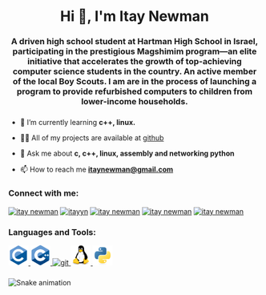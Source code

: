 <h1 align="center">Hi 👋, I'm Itay Newman</h1>
<h3 align="center">A driven high school student at Hartman High School in Israel, participating in the prestigious Magshimim program—an elite initiative that accelerates the growth of top-achieving computer science students in the country. An active member of the local Boy Scouts. I am are in the process of launching a program to provide refurbished computers to children from lower-income households.</h3>

###

- 🌱 I’m currently learning **c++, linux.**

- 👨‍💻 All of my projects are available at [github](github)

- 💬 Ask me about **c, c++, linux, assembly and networking python**

- 📫 How to reach me **itaynewman@gmail.com**

<h3 align="left">Connect with me:</h3>
<p align="left">
<a href="https://dev.to/itay newman" target="blank"><img align="center" src="https://raw.githubusercontent.com/rahuldkjain/github-profile-readme-generator/master/src/images/icons/Social/devto.svg" alt="itay newman" height="30" width="40" /></a>
<a href="https://twitter.com/itayyn" target="blank"><img align="center" src="https://raw.githubusercontent.com/rahuldkjain/github-profile-readme-generator/master/src/images/icons/Social/twitter.svg" alt="itayyn" height="30" width="40" /></a>
<a href="https://linkedin.com/in/itay newman" target="blank"><img align="center" src="https://raw.githubusercontent.com/rahuldkjain/github-profile-readme-generator/master/src/images/icons/Social/linked-in-alt.svg" alt="itay newman" height="30" width="40" /></a>
<a href="https://fb.com/itay newman" target="blank"><img align="center" src="https://raw.githubusercontent.com/rahuldkjain/github-profile-readme-generator/master/src/images/icons/Social/facebook.svg" alt="itay newman" height="30" width="40" /></a>
<a href="https://www.leetcode.com/itay newman" target="blank"><img align="center" src="https://raw.githubusercontent.com/rahuldkjain/github-profile-readme-generator/master/src/images/icons/Social/leet-code.svg" alt="itay newman" height="30" width="40" /></a>
</p>

<h3 align="left">Languages and Tools:</h3>
<p align="left"> <a href="https://www.cprogramming.com/" target="_blank" rel="noreferrer"> <img src="https://raw.githubusercontent.com/devicons/devicon/master/icons/c/c-original.svg" alt="c" width="40" height="40"/> </a> <a href="https://www.w3schools.com/cpp/" target="_blank" rel="noreferrer"> <img src="https://raw.githubusercontent.com/devicons/devicon/master/icons/cplusplus/cplusplus-original.svg" alt="cplusplus" width="40" height="40"/> </a> <a href="https://git-scm.com/" target="_blank" rel="noreferrer"> <img src="https://www.vectorlogo.zone/logos/git-scm/git-scm-icon.svg" alt="git" width="40" height="40"/> </a> <a href="https://www.linux.org/" target="_blank" rel="noreferrer"> <img src="https://raw.githubusercontent.com/devicons/devicon/master/icons/linux/linux-original.svg" alt="linux" width="40" height="40"/> </a> <a href="https://www.python.org" target="_blank" rel="noreferrer"> <img src="https://raw.githubusercontent.com/devicons/devicon/master/icons/python/python-original.svg" alt="python" width="40" height="40"/> </a> </p>

###

<img src="https://raw.githubusercontent.com/maurodesouza/maurodesouza/output/snake.svg" alt="Snake animation" />

###
